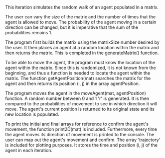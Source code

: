 This iteration simulates the random walk of an agent populated in a matrix. 

The user can vary the size of the matrix and the number of times that the agent is allowed to move. The probability of the agent moving in a certain direction can be changed, but it is imperative that the sum of the probabilities remains 1. 

The program first builds the matrix using the matrixSize number desired by the user. It then places an agent at a random location within the matrix and then returns the matrix. This is completed in the generateMatrix() function.

To be able to move the agent, the program must know the location of the agent within the matrix. Since this is randomized, it is not known from the beginning, and thus a function is needed to locate the agent within the matrix. The function getAgentPosition(mat) searches the matrix for the agent and then returns its position (i, j) in the array agentPosition. 

The program moves the agent in the moveAgent(mat, agentPosition) function. A random number between 0 and 1 'r' is generated. It is then compared to the probabilities of movement to see in which direction it will move. The agent's current position is returned to its original state and its new location is populated. 

To print the initial and final arrays for reference to confirm the agent's movement, the function print2D(mat) is included. Furthermore, every time the agent moves its direction of movement is printed to the console. The user can map out the agent's movement and confirm. The array 'trajectory' is included for plotting purposes. It stores the time and position (i, j) of the agent in each iteration. 
